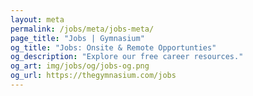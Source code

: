 ```yaml
---
layout: meta
permalink: /jobs/meta/jobs-meta/
page_title: "Jobs | Gymnasium"
og_title: "Jobs: Onsite & Remote Opportunties"
og_description: "Explore our free career resources."
og_art: img/jobs/og/jobs-og.png
og_url: https://thegymnasium.com/jobs
---
```

